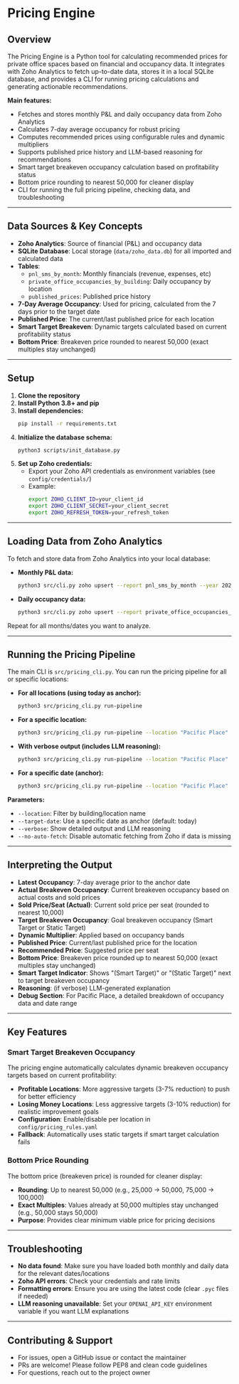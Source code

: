 # Pricing Engine

## Overview

The Pricing Engine is a Python tool for calculating recommended prices for private office spaces based on financial and occupancy data. It integrates with Zoho Analytics to fetch up-to-date data, stores it in a local SQLite database, and provides a CLI for running pricing calculations and generating actionable recommendations.

**Main features:**
- Fetches and stores monthly P&L and daily occupancy data from Zoho Analytics
- Calculates 7-day average occupancy for robust pricing
- Computes recommended prices using configurable rules and dynamic multipliers
- Supports published price history and LLM-based reasoning for recommendations
- Smart target breakeven occupancy calculation based on profitability status
- Bottom price rounding to nearest 50,000 for cleaner display
- CLI for running the full pricing pipeline, checking data, and troubleshooting

---

## Data Sources & Key Concepts

- **Zoho Analytics**: Source of financial (P&L) and occupancy data
- **SQLite Database**: Local storage (`data/zoho_data.db`) for all imported and calculated data
- **Tables**:
  - `pnl_sms_by_month`: Monthly financials (revenue, expenses, etc)
  - `private_office_occupancies_by_building`: Daily occupancy by location
  - `published_prices`: Published price history
- **7-Day Average Occupancy**: Used for pricing, calculated from the 7 days prior to the target date
- **Published Price**: The current/last published price for each location
- **Smart Target Breakeven**: Dynamic targets calculated based on current profitability status
- **Bottom Price**: Breakeven price rounded to nearest 50,000 (exact multiples stay unchanged)

---

## Setup

1. **Clone the repository**
2. **Install Python 3.8+ and pip**
3. **Install dependencies:**
   ```sh
   pip install -r requirements.txt
   ```
4. **Initialize the database schema:**
   ```sh
   python3 scripts/init_database.py
   ```
5. **Set up Zoho credentials:**
   - Export your Zoho API credentials as environment variables (see `config/credentials/`)
   - Example:
     ```sh
     export ZOHO_CLIENT_ID=your_client_id
     export ZOHO_CLIENT_SECRET=your_client_secret
     export ZOHO_REFRESH_TOKEN=your_refresh_token
     ```

---

## Loading Data from Zoho Analytics

To fetch and store data from Zoho Analytics into your local database:

- **Monthly P&L data:**
  ```sh
  python3 src/cli.py zoho upsert --report pnl_sms_by_month --year 2025 --month 1
  ```
- **Daily occupancy data:**
  ```sh
  python3 src/cli.py zoho upsert --report private_office_occupancies_by_building --date 2025-01-15
  ```

Repeat for all months/dates you want to analyze.

---

## Running the Pricing Pipeline

The main CLI is `src/pricing_cli.py`. You can run the pricing pipeline for all or specific locations:

- **For all locations (using today as anchor):**
  ```sh
  python3 src/pricing_cli.py run-pipeline
  ```
- **For a specific location:**
  ```sh
  python3 src/pricing_cli.py run-pipeline --location "Pacific Place"
  ```
- **With verbose output (includes LLM reasoning):**
  ```sh
  python3 src/pricing_cli.py run-pipeline --location "Pacific Place" --verbose
  ```
- **For a specific date (anchor):**
  ```sh
  python3 src/pricing_cli.py run-pipeline --location "Pacific Place" --target-date 2025-07-15
  ```

**Parameters:**
- `--location`: Filter by building/location name
- `--target-date`: Use a specific date as anchor (default: today)
- `--verbose`: Show detailed output and LLM reasoning
- `--no-auto-fetch`: Disable automatic fetching from Zoho if data is missing

---

## Interpreting the Output

- **Latest Occupancy**: 7-day average prior to the anchor date
- **Actual Breakeven Occupancy**: Current breakeven occupancy based on actual costs and sold prices
- **Sold Price/Seat (Actual)**: Current sold price per seat (rounded to nearest 10,000)
- **Target Breakeven Occupancy**: Goal breakeven occupancy (Smart Target or Static Target)
- **Dynamic Multiplier**: Applied based on occupancy bands
- **Published Price**: Current/last published price for the location
- **Recommended Price**: Suggested price per seat
- **Bottom Price**: Breakeven price rounded up to nearest 50,000 (exact multiples stay unchanged)
- **Smart Target Indicator**: Shows "(Smart Target)" or "(Static Target)" next to target breakeven occupancy
- **Reasoning**: (if verbose) LLM-generated explanation
- **Debug Section**: For Pacific Place, a detailed breakdown of occupancy data and date range

---

## Key Features

### Smart Target Breakeven Occupancy
The pricing engine automatically calculates dynamic breakeven occupancy targets based on current profitability:
- **Profitable Locations**: More aggressive targets (3-7% reduction) to push for better efficiency
- **Losing Money Locations**: Less aggressive targets (3-10% reduction) for realistic improvement goals
- **Configuration**: Enable/disable per location in `config/pricing_rules.yaml`
- **Fallback**: Automatically uses static targets if smart target calculation fails

### Bottom Price Rounding
The bottom price (breakeven price) is rounded for cleaner display:
- **Rounding**: Up to nearest 50,000 (e.g., 25,000 → 50,000, 75,000 → 100,000)
- **Exact Multiples**: Values already at 50,000 multiples stay unchanged (e.g., 50,000 stays 50,000)
- **Purpose**: Provides clear minimum viable price for pricing decisions

---

## Troubleshooting

- **No data found**: Make sure you have loaded both monthly and daily data for the relevant dates/locations
- **Zoho API errors**: Check your credentials and rate limits
- **Formatting errors**: Ensure you are using the latest code (clear `.pyc` files if needed)
- **LLM reasoning unavailable**: Set your `OPENAI_API_KEY` environment variable if you want LLM explanations

---

## Contributing & Support

- For issues, open a GitHub issue or contact the maintainer
- PRs are welcome! Please follow PEP8 and clean code guidelines
- For questions, reach out to the project owner